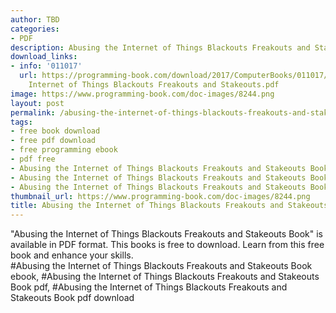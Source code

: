 ```yaml
---
author: TBD
categories:
- PDF
description: Abusing the Internet of Things Blackouts Freakouts and Stakeouts Book
download_links:
- info: '011017'
  url: https://programming-book.com/download/2017/ComputerBooks/011017/Abusing the
    Internet of Things Blackouts Freakouts and Stakeouts.pdf
image: https://www.programming-book.com/doc-images/8244.png
layout: post
permalink: /abusing-the-internet-of-things-blackouts-freakouts-and-stakeouts-book.html
tags:
- free book download
- free pdf download
- free programming ebook
- pdf free
- Abusing the Internet of Things Blackouts Freakouts and Stakeouts Book ebook
- Abusing the Internet of Things Blackouts Freakouts and Stakeouts Book pdf
- Abusing the Internet of Things Blackouts Freakouts and Stakeouts Book pdf download
thumbnail_url: https://www.programming-book.com/doc-images/8244.png
title: Abusing the Internet of Things Blackouts Freakouts and Stakeouts Book
---
```


 
<div class="item-desc text-justify">
  "Abusing the Internet of Things Blackouts Freakouts and Stakeouts Book" is available in PDF format. This books is free to download. Learn from this free book and enhance your skills.
  <br>
  #Abusing the Internet of Things Blackouts Freakouts and Stakeouts Book ebook, #Abusing the Internet of Things Blackouts Freakouts and Stakeouts Book pdf, #Abusing the Internet of Things Blackouts Freakouts and Stakeouts Book pdf download
</div>